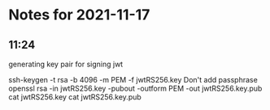 # Notes for 2021-11-17

## 11:24

generating key pair for signing jwt

ssh-keygen -t rsa -b 4096 -m PEM -f jwtRS256.key
Don't add passphrase
openssl rsa -in jwtRS256.key -pubout -outform PEM -out jwtRS256.key.pub
cat jwtRS256.key
cat jwtRS256.key.pub
